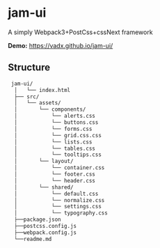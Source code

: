 # jam-ui
A simply Webpack3+PostCss+cssNext framework

**Demo:** https://vadx.github.io/jam-ui/

## Structure
```sh
 jam-ui/
  │   └── index.html
  ├── src/
  │   └── assets/
  │       └── components/
  │           └── alerts.css
  │           └── buttons.css
  │           └── forms.css
  │           └── grid.css.css
  │           └── lists.css
  │           └── tables.css
  │           └── tooltips.css
  │       └── layout/
  │           └── container.css
  │           └── footer.css
  │           └── header.css
  │       └── shared/
  │           └── default.css
  │           └── normalize.css
  │           └── settings.css
  │           └── typography.css
  ├──package.json
  ├──postcss.config.js
  ├──webpack.config.js
  └──readme.md
  ```
